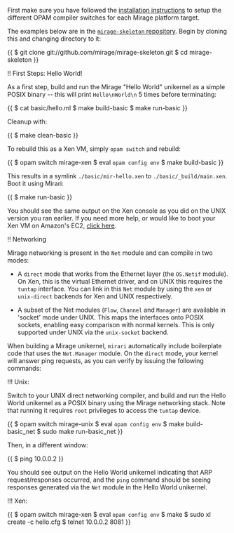 First make sure you have followed the [installation instructions](/wiki/install) to setup the different OPAM compiler switches for each Mirage platform target.

The examples below are in the [`mirage-skeleton` repository](http://github.com/mirage/mirage-skeleton). Begin by cloning this and changing directory to it:

{{
    $ git clone git://github.com/mirage/mirage-skeleton.git
    $ cd mirage-skeleton
}}

!! First Steps: Hello World!

As a first step, build and run the Mirage "Hello World" unikernel as a simple POSIX binary -- this will print `Hello\nWorld\n` 5 times before terminating:

{{
    $ cat basic/hello.ml
    $ make build-basic
    $ make run-basic
}}

Cleanup with:

{{
    $ make clean-basic
}}

To rebuild this as a Xen VM, simply `opam switch` and rebuild:

{{
    $ opam switch mirage-xen
    $ eval `opam config env`
    $ make build-basic
}}

This results in a symlink `./basic/mir-hello.xen` to `./basic/_build/main.xen`. Boot it using Mirari:

{{
    $ make run-basic
}}

You should see the same output on the Xen console as you did on the UNIX version you ran earlier. If you need more help, or would like to boot your Xen VM on Amazon's EC2, [click here](/wiki/xen-boot).

!! Networking

Mirage networking is present in the `Net` module and can compile in two modes:

* A `direct` mode that works from the Ethernet layer (the `OS.Netif`
  module). On Xen, this is the virtual Ethernet driver, and on UNIX
  this requires the `tuntap` interface. You can link in this `Net`
  module by using the `xen` or `unix-direct` backends for Xen and UNIX
  respectively.

* A subset of the Net modules (`Flow`, `Channel` and `Manager`) are
  available in 'socket' mode under UNIX. This maps the interfaces onto
  POSIX sockets, enabling easy comparison with normal kernels. This is
  only supported under UNIX via the `unix-socket` backend.

When building a Mirage unikernel, `mirari` automatically include
boilerplate code that uses the `Net.Manager` module. On the `direct`
mode, your kernel will answer ping requests, as you can verify by
issuing the following commands:

!!! Unix:

Switch to your UNIX direct networking compiler, and build and run the Hello World unikernel as a POSIX binary using the Mirage networking stack. Note that running it requires `root` privileges to access the `tuntap` device.

{{
    $ opam switch mirage-unix
    $ eval `opam config env`
    $ make build-basic_net
    $ sudo make run-basic_net
}}

Then, in a different window:

{{
    $ ping 10.0.0.2
}}

You should see output on the Hello World unikernel indicating that ARP request/responses occurred, and the `ping` command should be seeing responses generated via the `Net` module in the Hello World unikernel.

!!! Xen:

{{
    $ opam switch mirage-xen
    $ eval `opam config env`
    $ make
    $ sudo xl create -c hello.cfg
     <configure the bridge IP address>
    $ telnet 10.0.0.2 8081
}}
